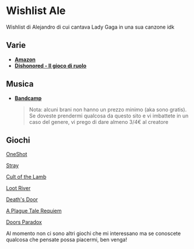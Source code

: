 # Wishlist Ale
Wishlist di Alejandro di cui cantava Lady Gaga in una sua canzone idk

## Varie
- [**Amazon**](https://www.amazon.it/hz/wishlist/ls/163ZIKGBFYIVL/ref=nav_wishlist_lists_1?_encoding=UTF8&type=wishlist)
- [**Dishonored - Il gioco di ruolo**](https://fantasiastore.it/it/altri-giochi-di-ruolo/8786-dishonored-il-gioco-di-ruolo.html)

## Musica
- [**Bandcamp**](https://bandcamp.com/thirdhawk/wishlist)
  > Nota: alcuni brani non hanno un prezzo minimo (aka sono gratis). Se doveste prendermi qualcosa da  questo sito e vi imbattete in un caso del genere, vi prego di dare almeno 3/4€ al creatore

## Giochi
[OneShot](https://store.steampowered.com/app/420530/OneShot/?l=italian)

[Stray](https://store.steampowered.com/app/1332010/Stray/)

[Cult of the Lamb](https://store.steampowered.com/app/1313140/Cult_of_the_Lamb/)

[Loot River](https://store.steampowered.com/app/1494260/Loot_River/)

[Death's Door](https://store.steampowered.com/app/894020/Deaths_Door/)

[A Plague Tale Requiem](https://store.steampowered.com/app/1182900/A_Plague_Tale_Requiem/)

[Doors Paradox](https://store.steampowered.com/app/1622770/Doors_Paradox/)

Al momento non ci sono altri giochi che mi interessano ma se conoscete qualcosa che pensate possa piacermi, ben venga!
